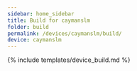 ```yaml
---
sidebar: home_sidebar
title: Build for caymanslm
folder: build
permalink: /devices/caymanslm/build/
device: caymanslm
---
```

{% include templates/device_build.md %}
